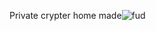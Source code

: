 Private crypter home made![fud](https://user-images.githubusercontent.com/81780510/170585653-96e994ff-2cb1-4762-8fd5-9a199ad6c7c2.png)
